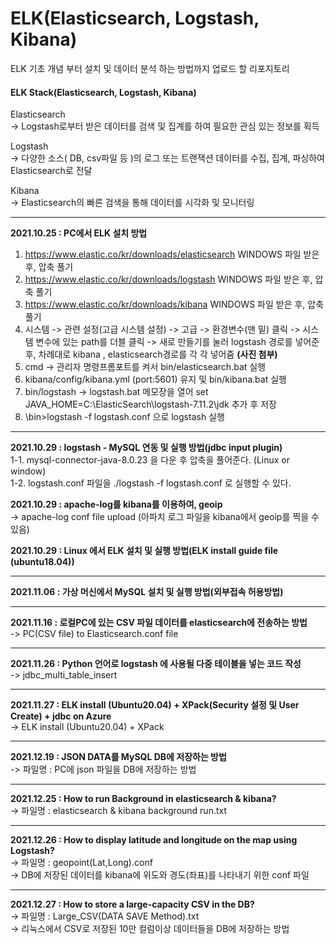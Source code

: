 # ELK(Elasticsearch, Logstash, Kibana)
ELK 기초 개념 부터 설치 및 데이터 분석 하는 방법까지 업로드 할 리포지토리   

#### ELK Stack(Elasticsearch, Logstash, Kibana)
Elasticsearch   
-> Logstash로부터 받은 데이터를 검색 및 집계를 하여 필요한 관심 있는 정보를 획득

Logstash     
-> 다양한 소스( DB, csv파일 등 )의 로그 또는 트랜잭션 데이터를 수집, 집계, 파싱하여 Elasticsearch로 전달

Kibana    
-> Elasticsearch의 빠른 검색을 통해 데이터를 시각화 및 모니터링
 
*** 
**2021.10.25 : PC에서 ELK 설치 방법**  
1.  https://www.elastic.co/kr/downloads/elasticsearch  WINDOWS 파일 받은 후, 압축 풀기
2.  https://www.elastic.co/kr/downloads/logstash   WINDOWS 파일 받은 후, 압축 풀기
3.  https://www.elastic.co/kr/downloads/kibana  WINDOWS 파일 받은 후, 압축 풀기
4.  시스템 -> 관련 설정(고급 시스템 설정) -> 고급 -> 환경변수(맨 밑) 클릭  -> 시스템 변수에 있는 path를 더블 클릭 -> 새로 만들기를 눌러 logstash 경로를 넣어준 후, 차례대로 kibana , elasticsearch경로를 각 각 넣어줌 **(사진 첨부)**
6.  cmd -> 관리자 명령프롬포트를 켜서 bin/elasticsearch.bat 실행
7.  kibana/config/kibana.yml (port:5601) 유지 및 bin/kibana.bat 실행
8.  bin/logstash -> logstash.bat 메모장을 열어 set JAVA_HOME=C:\ElasticSearch\logstash-7.11.2\jdk 추가 후 저장
9.  \bin>logstash -f logstash.conf 으로 logstash 실행

*** 
**2021.10.29 : logstash - MySQL 연동 및 실행 방법(jdbc input plugin)**     
1-1. mysql-connector-java-8.0.23 을 다운 후 압축을 풀어준다. (Linux or window)    
1-2. logstash.conf 파일을 ./logstash -f logstash.conf 로 실행할 수 있다.  

**2021.10.29 : apache-log를 kibana를 이용하여, geoip**    
-> apache-log conf file upload (아파치 로그 파일을 kibana에서 geoip를 찍을 수 있음)  

**2021.10.29 : Linux 에서 ELK 설치 및 실행 방법(ELK install guide file (ubuntu18.04))**    

*** 
**2021.11.06 : 가상 머신에서 MySQL 설치 및 실행 방법(외부접속 허용방법)**     


*** 
**2021.11.16 : 로컬PC에 있는 CSV 파일 데이터를 elasticsearch에 전송하는 방법**    
-> PC(CSV file) to Elasticsearch.conf file    


*** 
**2021.11.26 : Python 언어로 logstash 에 사용될 다중 테이블을 넣는 코드 작성**   
-> jdbc_multi_table_insert   


***  
**2021.11.27 : ELK install (Ubuntu20.04) + XPack(Security 설정 및 User Create) + jdbc on Azure**    
-> ELK install (Ubuntu20.04) + XPack   


*** 
**2021.12.19 :  JSON DATA를 MySQL DB에 저장하는 방법**     
-> 파일명 : PC에 json 파일을 DB에 저장하는 방법   


*** 
**2021.12.25 : How to run Background in elasticsearch & kibana?**   
-> 파일명 : elasticsearch & kibana background run.txt      


*** 
**2021.12.26 : How to display latitude and longitude on the map using Logstash?**   
-> 파일명 : geopoint(Lat,Long).conf  
-> DB에 저장된 데이터를 kibana에 위도와 경도(좌표)를 나타내기 위한 conf 파일   




*** 
**2021.12.27 : How to store a large-capacity CSV in the DB?**   
-> 파일명 : Large_CSV(DATA SAVE Method).txt   
-> 리눅스에서 CSV로 저장된 10만 컬럼이상 데이터들을 DB에 저장하는 방법   

